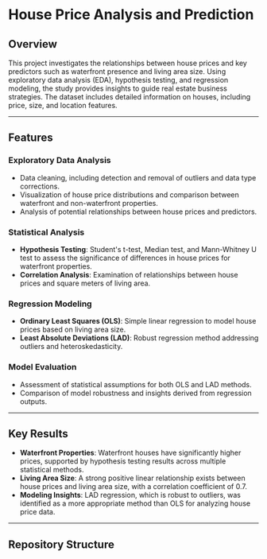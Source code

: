 # House Price Analysis and Prediction

## Overview

This project investigates the relationships between house prices and key predictors such as waterfront presence and living area size. Using exploratory data analysis (EDA), hypothesis testing, and regression modeling, the study provides insights to guide real estate business strategies. The dataset includes detailed information on houses, including price, size, and location features.

---

## Features

### **Exploratory Data Analysis**
- Data cleaning, including detection and removal of outliers and data type corrections.
- Visualization of house price distributions and comparison between waterfront and non-waterfront properties.
- Analysis of potential relationships between house prices and predictors.

### **Statistical Analysis**
- **Hypothesis Testing**: Student's t-test, Median test, and Mann-Whitney U test to assess the significance of differences in house prices for waterfront properties.
- **Correlation Analysis**: Examination of relationships between house prices and square meters of living area.

### **Regression Modeling**
- **Ordinary Least Squares (OLS)**: Simple linear regression to model house prices based on living area size.
- **Least Absolute Deviations (LAD)**: Robust regression method addressing outliers and heteroskedasticity.

### **Model Evaluation**
- Assessment of statistical assumptions for both OLS and LAD methods.
- Comparison of model robustness and insights derived from regression outputs.

---

## Key Results

- **Waterfront Properties**: Waterfront houses have significantly higher prices, supported by hypothesis testing results across multiple statistical methods.
- **Living Area Size**: A strong positive linear relationship exists between house prices and living area size, with a correlation coefficient of 0.7.
- **Modeling Insights**: LAD regression, which is robust to outliers, was identified as a more appropriate method than OLS for analyzing house price data.

---

## Repository Structure

